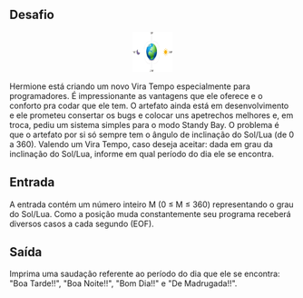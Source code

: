 ## Desafio

<p align="center">
    <img src="./assets/mudanca.png" alt="ruby" tittle="Diagonal" width="70" height="70">
</p>

Hermione está criando um novo Vira Tempo especialmente para programadores. É
impressionante as vantagens que ele oferece e o conforto pra codar que ele tem.
O artefato ainda está em desenvolvimento e ele prometeu consertar os bugs e
colocar uns apetrechos melhores e, em troca, pediu um sistema simples para o
modo Standy Bay. O problema é que o artefato por si só sempre tem o ângulo de
inclinação do Sol/Lua (de 0 a 360). Valendo um Vira Tempo, caso deseja aceitar:
dada em grau da inclinação do Sol/Lua, informe em qual período do dia ele se
encontra.

## Entrada

A entrada contém um número inteiro M (0 ≤ M ≤ 360) representando o grau do
Sol/Lua. Como a posição muda constantemente seu programa receberá diversos
casos a cada segundo (EOF).

## Saída

Imprima uma saudação referente ao período do dia que ele se encontra: "Boa
Tarde!!", "Boa Noite!!", "Bom Dia!!" e "De Madrugada!!".
